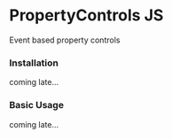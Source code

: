 PropertyControls JS
==========

Event based property controls

### Installation
coming late...

### Basic Usage
coming late...
